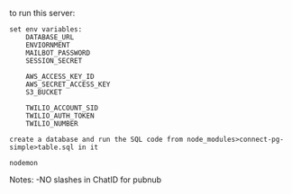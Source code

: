 to run this server:

    set env variables:
        DATABASE_URL
        ENVIORNMENT
        MAILBOT_PASSWORD
        SESSION_SECRET

        AWS_ACCESS_KEY_ID
        AWS_SECRET_ACCESS_KEY
        S3_BUCKET

        TWILIO_ACCOUNT_SID
        TWILIO_AUTH_TOKEN
        TWILIO_NUMBER

    create a database and run the SQL code from node_modules>connect-pg-simple>table.sql in it

    nodemon

Notes:
-NO slashes in ChatID for pubnub